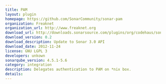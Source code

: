 ```yaml
---
title: PAM
layout: plugin
homepage: https://github.com/SonarCommunity/sonar-pam
organization: Freaknet
organization_url: http://www.freaknet.org
download_url: http://downloads.sonarsource.com/plugins/org/codehaus/sonar-plugins/sonar-pam-plugin/0.2/sonar-pam-plugin-0.2.jar
download_version: 0.2
download_description: Update to Sonar 3.0 API
download_date: 2012-11-24
license: GNU LGPL 3
developers: unkown
sonarqube_version: 4.5.1-5.6
category: integration
description: Delegates authentication to PAM on *nix box.
details: 
---
```

